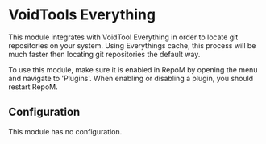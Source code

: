 # VoidTools Everything

This module integrates with VoidTool Everything in order to locate git repositories on your system. Using Everythings cache, this process will be much faster then locating git repositories the default way.

To use this module, make sure it is enabled in RepoM by opening the menu and navigate to 'Plugins'. When enabling or disabling a plugin, you should restart RepoM. <!-- singleLineInclude: _plugin_enable. path: /docs/mdsource/_plugin_enable.include.md -->

## Configuration <!-- include: DocsModuleSettingsTests.DocsModuleSettings_EverythingPackage#desc.verified.md -->

This module has no configuration. <!-- endInclude -->
